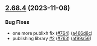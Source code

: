## [2.68.4](https://github.com/coingaming/moon/compare/v2.68.3...v2.68.4) (2023-11-08)


### Bug Fixes

* one more publixh fix ([#764](https://github.com/coingaming/moon/issues/764)) ([a466d8c](https://github.com/coingaming/moon/commit/a466d8c6dc7bf449a62593e245879e38024f3cee))
* publishing library [#2](https://github.com/coingaming/moon/issues/2) ([#763](https://github.com/coingaming/moon/issues/763)) ([af99a56](https://github.com/coingaming/moon/commit/af99a56c68fc2736f699b55ca5c6739d5cdc019e))
